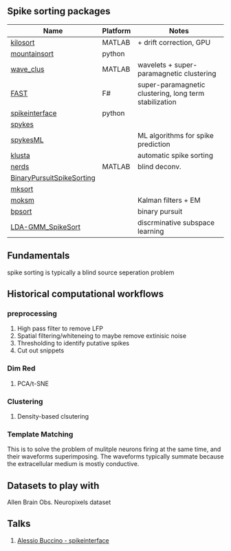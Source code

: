 ## Spike sorting packages


| Name | Platform | Notes | 
| ---- | -------- | --------- |
| [kilosort](https://github.com/MouseLand/Kilosort) | MATLAB | + drift correction, GPU | 
| [mountainsort]() | python |  | 
| [wave_clus](https://github.com/csn-le/wave_clus) | MATLAB | wavelets + super-paramagnetic clustering |
| [FAST](https://github.com/Olveczky-Lab/FAST) | F# | super-paramagnetic clustering, long term stabilization | 
| [spikeinterface](https://github.com/SpikeInterface/spikeinterface) | python |  | 
| [spykes](https://github.com/KordingLab/spykes) | | |
| [spykesML](https://github.com/KordingLab/spykesML) | | ML algorithms for spike prediction |
| [klusta](https://github.com/kwikteam/klusta)  | | automatic spike sorting |
| [nerds](https://github.com/KordingLab/nerds) | MATLAB | blind deconv. |
| [BinaryPursuitSpikeSorting](https://github.com/pillowlab/BinaryPursuitSpikeSorting) | | | 
|  [mksort](https://github.com/ripple-neuro/mksort) | | | 
|  [moksm](https://github.com/aecker/moksm) | | Kalman filters + EM| 
| [bpsort](https://github.com/aecker/bpsort)  |  |  binary pursuit |
| [LDA-GMM_SpikeSort](https://github.com/mrezak/LDA-GMM_SpikeSort) | | discrminative subspace learning | 



## Fundamentals

spike sorting is typically a blind source seperation problem


## Historical computational workflows 

### preprocessing

1. High pass filter to remove LFP
2. Spatial filtering/whiteneing to maybe remove extinisic noise 
3. Thresholding to identify putative spikes 
4. Cut out snippets 

### Dim Red

1. PCA/t-SNE

### Clustering

1. Density-based clsutering 

### Template Matching 

This is to solve the problem of mulitple neurons firing at the same time, and their waveforms superimposing. The waveforms typically summate because the extracellular medium is mostly conductive. 

## Datasets to play with

Allen Brain Obs. Neuropixels dataset 


## Talks

1. [Alessio Buccino - spikeinterface](https://www.youtube.com/watch?v=p_dd52IzOGo)
